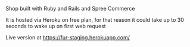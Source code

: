 Shop built with Ruby and Rails and Spree Commerce

It is hosted via Heroku on free plan, for that reason it could take up to 30 seconds to wake up on first web request

Live version at https://fur-staging.herokuapp.com/
